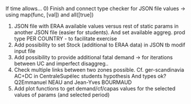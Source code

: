 If time allows...
0) Finish and connect type checker for JSON file values -> using map(func, [val]) and all([true])
1) JSON file with ERAA available values versus rest of static params in another JSON file (easier for students).
And set available aggreg. prod type PER COUNTRY - to facilitate exercise
2) Add possibility to set Stock (additional to ERAA data) in JSON tb modif input file
5) Add possibility to provide additional fatal demand -> for iterations between UC and imperfect disaggreg..
6) Check multiple links between two zones possible. Cf. ger-scandinavia AC+DC in CentraleSupélec students hypothesis
And types ok? Q2Emmanuel NEAU and Jean-Yves BOURMAUD
7) Add plot functions to get demand/cf/capas values for the selected values of params (and selected period)